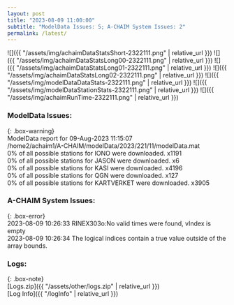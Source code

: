 ```yaml
---
layout: post
title: "2023-08-09 11:00:00"
subtitle: "ModelData Issues: 5; A-CHAIM System Issues: 2"
permalink: /latest/
---
```


![]({{ "/assets/img/achaimDataStatsShort-2322111.png" | relative_url }})
![]({{ "/assets/img/achaimDataStatsLong00-2322111.png" | relative_url }})
![]({{ "/assets/img/achaimDataStatsLong01-2322111.png" | relative_url }})
![]({{ "/assets/img/achaimDataStatsLong02-2322111.png" | relative_url }})
![]({{ "/assets/img/modelDataDataStats-2322111.png" | relative_url }})
![]({{ "/assets/img/modelDataStationStats-2322111.png" | relative_url }})
![]({{ "/assets/img/achaimRunTime-2322111.png" | relative_url }})


### ModelData Issues:  
  
{: .box-warning}  
 ModelData report for 09-Aug-2023 11:15:07   
 /home2/achaim1/A-CHAIM/modelData/2023/221/11/modelData.mat   
 0% of all possible stations for IONO were downloaded. x1191   
 0% of all possible stations for JASON were downloaded. x6   
 0% of all possible stations for KASI were downloaded. x4196   
 0% of all possible stations for QGN were downloaded. x127   
 0% of all possible stations for KARTVERKET were downloaded. x3905   
  
### A-CHAIM System Issues:  
  
{: .box-error}  
2023-08-09 10:26:33 RINEX303o:No valid times were found, vIndex is empty  
2023-08-09 10:26:34 The logical indices contain a true value outside of the array bounds.  

### Logs:  
  
{: .box-note}  
[Logs.zip]({{ "/assets/other/logs.zip" | relative_url }})  
[Log Info]({{ "/logInfo" | relative_url }})  
